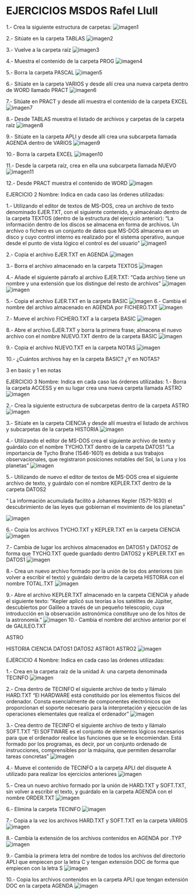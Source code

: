 # EJERCICIOS MSDOS Rafel Llull
1.- Crea la siguiente estructura de carpetas:
![imagen1](./Parte1/1.PNG)

2.- Sitúate en la carpeta TABLAS
![imagen2](./Parte1/2.PNG)

3.- Vuelve a la carpeta raíz
![imagen3](./Parte1/3..PNG)

4.- Muestra el contenido de la carpeta PROG
![imagen4](./Parte1/4.PNG)

5.- Borra la carpeta PASCAL
![imagen5](./Parte1/5.PNG)

6.- Sitúate en la carpeta VARIOS y desde allí crea una nueva carpeta dentro de WORD llamado
PRACT
![imagen6](./Parte1/6.PNG)

7.- Sitúate en PRACT y desde allí muestra el contenido de la carpeta EXCEL
![imagen7](./Parte1/7.PNG)

8.- Desde TABLAS muestra el listado de archivos y carpetas de la carpeta raíz
![imagen8](./Parte1/8.PNG)

9.- Sitúate en la carpeta APLI y desde allí crea una subcarpeta llamada AGENDA dentro de
VARIOS
![imagen9](./Parte1/9.PNG)

10.- Borra la carpeta EXCEL
![imagen10](./Parte1/10.PNG)

11.- Desde la carpeta raíz, crea en ella una subcarpeta llamada NUEVO
![imagen11](./Parte1/11.PNG)

12.- Desde PRACT muestra el contenido de WORD
![imagen](./Parte1/12.PNG)


EJERCICIO 2 Nombre:
Indica en cada caso las órdenes utilizadas:

1.- Utilizando el editor de textos de MS-DOS, crea un archivo de texto denominado EJER.TXT,
con el siguiente contenido, y almacénalo dentro de la carpeta TEXTOS (dentro de la estructura
del ejercicio anterior):
“La información dentro de los discos se almacena en forma de archivos. Un archivo
o fichero es un conjunto de datos que MS-DOS almacena en un disco y cuyo
control interno es realizado por el sistema operativo, aunque desde el punto de
vista lógico el control es del usuario”
![imagen1](./Parte2/1.PNG)

2.- Copia el archivo EJER.TXT en AGENDA
![imagen](./Parte2/2.PNG)

3.- Borra el archivo almacenado en la carpeta TEXTOS
![imagen](./Parte2/3.PNG)

4.- Añade el siguiente párrafo al archivo EJER.TXT:
“Cada archivo tiene un nombre y una extensión que los distingue del resto de archivos”
![imagen](./Parte2/4.1.PNG)
![imagen](./Parte2/4.2.PNG)


5.- Copia el archivo EJER.TXT en la carpeta BASIC
![imagen](./Parte2/5.PNG
)
6.- Cambia el nombre del archivo almacenado en AGENDA por FICHERO.TXT
![imagen](./Parte2/6.PNG)

7.- Mueve el archivo FICHERO.TXT a la carpeta BASIC
![imagen](./Parte2/7.PNG)

8.- Abre el archivo EJER.TXT y borra la primera frase; almacena el nuevo archivo con el
nombre NUEVO.TXT dentro de la carpeta BASIC
![imagen](./Parte2/8.PNG)

9.- Copia el archivo NUEVO.TXT en la carpeta NOTAS
![imagen](./Parte2/9.PNG)

10.- ¿Cuántos archivos hay en la carpeta BASIC? ¿Y en NOTAS?

3 en basic y 1 en notas

EJERCICIO 3 Nombre:
Indica en cada caso las órdenes utilizadas:
1.- Borra la carpeta ACCESS y en su lugar crea una nueva carpeta llamada ASTRO
![imagen](./Parte3/1.PNG)

2.- Crea la siguiente estructura de subcarpetas dentro de la carpeta ASTRO
![imagen](./Parte3/2.PNG)

3.- Sitúate en la carpeta CIENCIA y desde allí muestra el listado de archivos y subcarpetas de la
carpeta HISTORIA
![imagen](./Parte3/3.PNG)

4.- Utilizando el editor de MS-DOS crea el siguiente archivo de texto y guárdalo con el nombre
TYCHO.TXT dentro de la carpeta DATOS1
“La importancia de Tycho Brahe (1546-1601) es debida a sus trabajos
observacionales, que registraron posiciones notables del Sol, la Luna y los
planetas”
![imagen](./Parte3/4.PNG)

5.- Utilizando de nuevo el editor de textos de MS-DOS crea el siguiente archivo de texto, y
guárdalo con el nombre KEPLER.TXT dentro de la carpeta DATOS2

“ La información acumulada facilitó a Johannes Kepler (1571-1630) el
descubrimiento de las leyes que gobiernan el movimiento de los planetas”

![imagen](./Parte3/5.PNG)

6.- Copia los archivos TYCHO.TXT y KEPLER.TXT en la carpeta CIENCIA
![imagen](./Parte3/6.PNG)

7.- Cambia de lugar los archivos almacenados en DATOS1 y DATOS2 de forma que TYCHO.TXT
quede guardado dentro DATOS2 y KEPLER.TXT en DATOS1
![imagen](./Parte3/7.PNG)

8.- Crea un nuevo archivo formado por la unión de los dos anteriores (sin volver a escribir el
texto) y guárdalo dentro de la carpeta HISTORIA con el nombre TOTAL.TXT
![imagen](./Parte3/8.PNG)

9.- Abre el archivo KEPLER.TXT almacenado en la carpeta CIENCIA y añade el siguiente texto:
“Kepler aplicó sus teorías a los satélites de Júpiter, descubiertos por
Galileo a través de un pequeño telescopio, cuya introducción en la
observación astronómica constituye uno de los hitos de la astronomía.”
![imagen](./Parte3/9.PNG)
10.- Cambia el nombre del archivo anterior por el de GALILEO.TXT


ASTRO

HISTORIA CIENCIA
DATOS1 DATOS2 ASTRO1 ASTRO2
![imagen](./Parte3/10.PNG)

EJERCICIO 4 Nombre:
Indica en cada caso las órdenes utilizadas:

1.- Crea en la carpeta raíz de la unidad A: una carpeta denominada TECINFO
![imagen](./PARTE4/1.PNG)

2.- Crea dentro de TECINFO el siguiente archivo de texto y llámalo HARD.TXT
“El HARDWARE está constituido por los elementos físicos del ordenador.
Consta esencialmente de componentes electrónicos que proporcionan el
soporte necesario para la interpretación y ejecución de las operaciones
elementales que realiza el ordenador”
![imagen](./PARTE4/2.PNG)

3.- Crea dentro de TECINFO el siguiente archivo de texto y llámalo SOFT.TXT
“El SOFTWARE es el conjunto de elementos lógicos necesarios para que el
ordenador realice las funciones que se le encomiendan. Está formado por
los programas, es decir, por un conjunto ordenado de instrucciones,
comprensibles por la máquina, que permiten desarrollar tareas concretas”
![imagen](./PARTE4/3.PNG)

4.- Mueve el contenido de TECINFO a la carpeta APLI del disquete A utilizado para realizar los
ejercicios anteriores
![imagen](./PARTE4/4.PNG)

5.- Crea un nuevo archivo formado por la unión de HARD.TXT y SOFT.TXT, sin volver a escribir
el texto, y guárdalo en la carpeta AGENDA con el nombre ORDER.TXT
![imagen](./PARTE4/5.PNG)

6.- Elimina la carpeta TECINFO
![imagen](./PARTE4/6.PNG)

7.- Copia a la vez los archivos HARD.TXT y SOFT.TXT en la carpeta VARIOS
![imagen](./PARTE4/7.PNG)

8.- Cambia la extensión de los archivos contenidos en AGENDA por .TYP
![imagen](./PARTE4/8.PNG)

9.- Cambia la primera letra del nombre de todos los archivos del directorio APLI que empiecen
por la letra C y tengan extensión DOC de forma que empiecen con la letra S
![imagen](./PARTE4/9.PNG)

10.- Copia los archivos contenidos en la carpeta APLI que tengan extensión DOC en la carpeta
AGENDA
![imagen](./PARTE4/10.PNG)